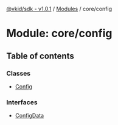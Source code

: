 [@vkid/sdk - v1.0.1](../README.md) / [Modules](../modules.md) / core/config

# Module: core/config

## Table of contents

### Classes

- [Config](../classes/core_config.Config.md)

### Interfaces

- [ConfigData](../interfaces/core_config.ConfigData.md)
